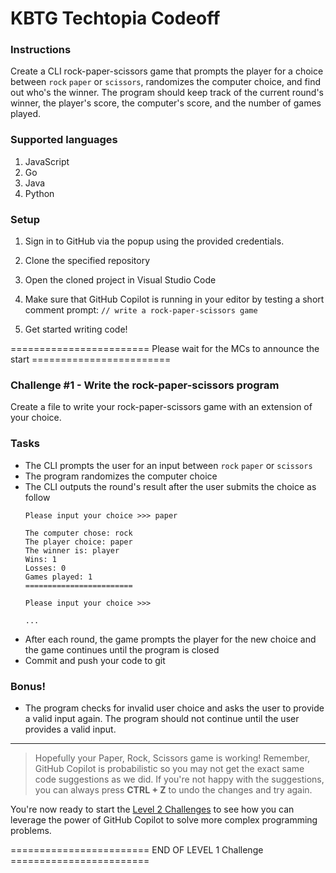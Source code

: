 # KBTG Techtopia Codeoff
### Instructions

Create a CLI rock-paper-scissors game that prompts the player for a choice between `rock` `paper` or `scissors`, randomizes the computer choice, and find out who's the winner. The program should keep track of the current round's winner, the player's score, the computer's score, and the number of games played.


### Supported languages
1. JavaScript
2. Go
3. Java
4. Python

### Setup 

1. Sign in to GitHub via the popup using the provided credentials.

2. Clone the specified repository

3. Open the cloned project in Visual Studio Code

4. Make sure that GitHub Copilot is running in your editor by testing a short comment prompt: `// write a rock-paper-scissors game` 

5. Get started writing code!

======================== Please wait for the MCs to announce the start ========================



### Challenge #1 - Write the rock-paper-scissors program
Create a file to write your rock-paper-scissors game with an extension of your choice.




### Tasks

- The CLI prompts the user for an input between `rock` `paper` or `scissors`
- The program randomizes the computer choice
- The CLI outputs the round's result after the user submits the choice as follow
    ```
    Please input your choice >>> paper

    The computer chose: rock
    The player choice: paper
    The winner is: player
    Wins: 1
    Losses: 0
    Games played: 1
    ======================== 

    Please input your choice >>> 

    ...
    ```
- After each round, the game prompts the player for the new choice and the game continues until the program is closed 
- Commit and push your code to git

### Bonus!

- The program checks for invalid user choice and asks the user to provide a valid input again. The program should not continue until the user provides a valid input.

---

>Hopefully your Paper, Rock, Scissors game is working! Remember, GitHub Copilot is probabilistic so you may not get the exact same code suggestions as we did. If you're not happy with the suggestions, you can always press **CTRL + Z** to undo the changes and try again.

You're now ready to start the [Level 2 Challenges](<./Level_2.md>) to see how you can leverage the power of GitHub Copilot to solve more complex programming problems.

======================== END OF LEVEL 1 Challenge ========================

